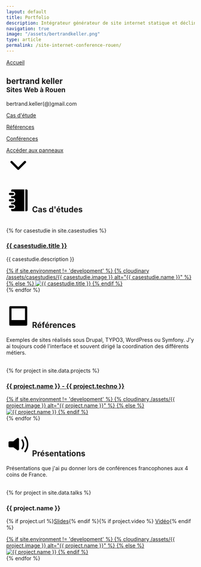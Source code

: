 ```yaml
---
layout: default
title: Portfolio
description: Intégrateur générateur de site internet statique et déclinaison HTML/CSS à Rouen
navigation: true
image: "/assets/bertrandkeller.png"
type: article
permalink: /site-internet-conference-rouen/
---
```


<style type="text/css">
    {% capture include_to_scssify %}
      {% include onepage.scss %}
    {% endcapture %}
    {{ include_to_scssify | scssify }}
</style>

<section class="panel panel-first bg-black">
  <a href="/" class="nav-back">Accueil</a>
  <h1>bertrand keller<br><small>Sites Web à Rouen</small></h1>
  <p>bertrand.keller(@)gmail.com</p>
  <p class="anchor"><a href="#id-casetude">Cas d'étude</a></p>
  <p class="anchor"><a href="#id-portfolio">Références</a></p>
  <p class="anchor"><a href="#id-presentation">Conférences</a></p>
  <p class="anchor arrow"><a href="#id-portfolio">
    Accéder aux panneaux<br>
    <svg version="1.1" id="Layer_1" xmlns="http://www.w3.org/2000/svg" xmlns:xlink="http://www.w3.org/1999/xlink" x="0px" y="0px"
        width="64px" height="64px" viewBox="0 0 64 64" enable-background="new 0 0 64 64" xml:space="preserve">
    <g id="ARROW__x2F__DOWN_1_" enable-background="new    ">
        <g id="ARROW__x2F__DOWN">
            <g>
                <path d="M53,23c0-1.657-1.343-3-3-3c-0.809,0-1.542,0.321-2.082,0.841l-0.001-0.001L31.993,36.764L16.275,21.046
                    C15.725,20.406,14.91,20,14,20c-1.657,0-3,1.343-3,3c0,0.805,0.318,1.536,0.835,2.075l-0.008,0.008l18,18l0.001-0.001
                    C30.374,43.648,31.139,44,31.987,44c0.002,0,0.004,0,0.007,0c0.002,0,0.004,0,0.007,0c0.849,0,1.612-0.352,2.159-0.918
                    l0.001,0.001l18-18l-0.001-0.001C52.68,24.543,53,23.809,53,23z"/>
            </g>
        </g>
    </g>
    </svg></a></p>
</section>

<section id="id-casetude" class="panel">
  <h2><svg version="1.1" id="Layer_1" xmlns="http://www.w3.org/2000/svg" xmlns:xlink="http://www.w3.org/1999/xlink" x="0px" y="0px"
	 width="64px" height="64px" viewBox="0 0 64 64" enable-background="new 0 0 64 64" xml:space="preserve">
        <g id="BOOK_1_" enable-background="new    ">
            <g id="BOOK">
                <g>
                    <path d="M10,18h8c1.657,0,3-1.343,3-3s-1.343-3-3-3h-8c-1.657,0-3,1.343-3,3S8.343,18,10,18z M10,35h8c1.657,0,3-1.343,3-3
                        s-1.343-3-3-3h-8c-1.657,0-3,1.343-3,3S8.343,35,10,35z M54,3h-3v58h3c1.657,0,3-1.343,3-3V6C57,4.343,55.657,3,54,3z M13,6v3h5
                        c3.314,0,6,2.686,6,6s-2.686,6-6,6h-5v5h5c3.314,0,6,2.686,6,6c0,3.314-2.686,6-6,6h-5v5h5c3.314,0,6,2.686,6,6s-2.686,6-6,6h-5
                        v3c0,1.657,1.343,3,3,3h32V3H16C14.343,3,13,4.343,13,6z M21,49c0-1.657-1.343-3-3-3h-8c-1.657,0-3,1.343-3,3s1.343,3,3,3h8
                        C19.657,52,21,50.657,21,49z"/>
                </g>
            </g>
        </g>
        </svg>
        Cas d'études</h2>
  <br>
  <div class="gallery">
    {% for casestudie in site.casestudies %}
      <div class="gallery-module">
        <h3><a href="{{ casestudie.url }}">{{ casestudie.title }}</a></h3>
        <p>{{ casestudie.description }}</p>
        <a class="venobox" href="{{ casestudie.url }}">
        {% if site.environment != 'development' %}
        {% cloudinary /assets/casestudies/{{ casestudie.image }} alt="{{ casestudie.name }}" %}
        {% else %}
        <img src="/assets/casestudies/{{ casestudie.image }}" alt="{{ casestudie.title }}">
        {% endif %}
        </a>
      </div>
    {% endfor %}
  </div>
</section>

<section id="id-portfolio" class="panel bg-black">
  <h2><svg version="1.1" id="Layer_1" xmlns="http://www.w3.org/2000/svg" xmlns:xlink="http://www.w3.org/1999/xlink" x="0px" y="0px"
	 width="64px" height="64px" viewBox="0 0 64 64" enable-background="new 0 0 64 64" xml:space="preserve">
    <g id="POLAROID_1_" enable-background="new    ">
        <g id="POLAROID">
            <g>
                <path d="M53,6H11C9.343,6,8,7.343,8,9v46c0,1.657,1.343,3,3,3h42c1.657,0,3-1.343,3-3V9C56,7.343,54.657,6,53,6z M50,43H14V12h36
                    V43z"/>
            </g>
        </g>
    </g>
    </svg>
        Références</h2>
  <p>Exemples de sites réalisés sous Drupal, TYPO3, WordPress ou Symfony. J'y ai toujours codé l'interface et souvent dirigé la coordination des différents métiers.</p>
  <br>
  <div class="gallery">
    {% for project in site.data.projects %}
      <div class="gallery-module">
        <h3><a href="{{ project.url }}">{{ project.name }} - {{ project.techno }}</a></h3>
        <a class="venobox" href="{{ site.baseurl }}/assets/{{ project.image }}">
        {% if site.environment != 'development' %}
        {% cloudinary /assets/{{ project.image }} alt="{{ project.name }}" %}
        {% else %}
        <img src="/assets/{{ project.image }}" alt="{{ project.name }}">
        {% endif %}
        </a>
      </div>
    {% endfor %}
  </div>
</section>

<section id="id-presentation" class="panel">
  <h2>
    <svg version="1.1" id="Layer_1" xmlns="http://www.w3.org/2000/svg" xmlns:xlink="http://www.w3.org/1999/xlink" x="0px" y="0px"
	 width="64px" height="64px" viewBox="0 0 64 64" enable-background="new 0 0 64 64" xml:space="preserve">
        <g id="VOLUME_2_1_" enable-background="new    ">
            <g id="VOLUME_2">
                <g>
                    <path d="M50.701,10.128l-2.848,2.848C52.292,18.07,55,24.712,55,32s-2.708,13.93-7.146,19.023l2.848,2.849
                        C55.861,48.049,59,40.393,59,32C59,23.607,55.861,15.951,50.701,10.128z M31,15c-0.721,0-1.374,0.265-1.891,0.689L29.1,15.678
                        l-10.162,8.315H8.992v0.008C7.339,24.006,6,25.346,6,27v10c0,1.657,1.343,3,3,3h10.024l10.211,7.426l0.005-0.007
                        C29.736,47.781,30.34,48,31,48c1.657,0,3-1.343,3-3V18C34,16.343,32.657,15,31,15z M42.902,17.926l-2.846,2.847
                        C42.52,23.852,44,27.75,44,32s-1.48,8.148-3.943,11.227l2.846,2.848C46.083,42.26,48,37.355,48,32
                        C48,26.645,46.083,21.74,42.902,17.926z"/>
                </g>
            </g>
        </g>
        </svg>
    Présentations</h2>
  <p>Présentations que j'ai pu donner lors de conférences francophones aux 4 coins de France.</p>
  <br>
  <div class="gallery">
    {% for project in site.data.talks %}
      <div class="gallery-module">
        <h3>{{ project.name }}</h3>
        <p>{% if project.url %}<a href="{{ project.url }}">Slides</a>{% endif %}{% if project.video %} <a href="{{ project.video }}">Vidéo</a>{% endif %}</p>
        <a class="venobox" href="{{ project.url }}">
        {% if site.environment != 'development' %}
        {% cloudinary /assets/{{ project.image }} alt="{{ project.name }}" %}
        {% else %}
        <img src="/assets/{{ project.image }}" alt="{{ project.name }}">
        {% endif %}
        </a>
      </div>
    {% endfor %}
  </div>
</section>

<script>
  /*
 * - autoSmoothScroll -
 * Licence MIT
 * Written by Gabriel Delépine
 * Current version  1.3.1 (2014-10-22)
 * Previous version 1.3.0 (2014-07-23)
 * Previous version 1.2.0 (2014-02-13)
 * Previous version 1.0.1 (2013-11-08)
 * Previous version 1.0.0 (2013-10-27)
 * Requirement : No one, it is a framework-free fonction (ie : You do not need to include any other file in your page such as jQuery)
 * Fork-me in github :
 * */
(function(window, undefined) // Code in a function to create an isolate scope
{
    'use strict';
    var height_fixed_header = 0, // For layout with header with position:fixed. Write here the height of your header for your anchor don't be hiden behind
        speed = 500,
        moving_frequency = 15, // Affects performance ! High number makes scroll more smooth
        links = document.getElementsByTagName('a'),
        href;

    for(var i=0; i<links.length; i++)
    {
        href = (links[i].attributes.href === undefined) ? null : links[i].attributes.href.nodeValue.toString();
        if(href !== null && href.length > 1 && href.indexOf('#') != -1) // href.substr(0, 1) == '#'
        {
            links[i].onclick = function()
            {
                var element,
                    href = this.attributes.href.nodeValue.toString(),
                    url = href.substr(0, href.indexOf('#')),
                    id = href.substr(href.indexOf('#')+1);
                if(element = document.getElementById(id))
                {

                    var hop_count = (speed - (speed % moving_frequency)) / moving_frequency, // Always make an integer
                        getScrollTopDocumentAtBegin = getScrollTopDocument(),
                        gap = (getScrollTopElement(element) - getScrollTopDocumentAtBegin) / hop_count;

                    if(window.history && typeof window.history.pushState == 'function')
                        window.history.pushState({}, undefined, url+'#'+id);// Change URL for modern browser

                    for(var i = 1; i <= hop_count; i++)
                    {
                        (function()
                        {
                            var hop_top_position = gap*i;
                            setTimeout(function(){  window.scrollTo(0, hop_top_position + getScrollTopDocumentAtBegin); }, moving_frequency*i);
                        })();
                    }

                    return false;
                }
            };
        }
    }

    var getScrollTopElement =  function(e)
    {
        var top = height_fixed_header * -1;

        while (e.offsetParent != undefined && e.offsetParent != null)
        {
            top += e.offsetTop + (e.clientTop != null ? e.clientTop : 0);
            e = e.offsetParent;
        }

        return top;
    };

    var getScrollTopDocument = function()
    {
        return window.pageYOffset !== undefined ? window.pageYOffset : document.documentElement.scrollTop !== undefined ? document.documentElement.scrollTop : document.body.scrollTop;
    };
})(window);

</script>
